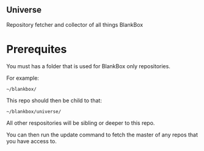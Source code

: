 ## Universe
Repository fetcher and collector of all things BlankBox

# Prerequites

You must has a folder that is used for BlankBox only repositories.

For example:

```~/blankbox/```


This repo should then be child to that:

```~/blankbox/universe/```


All other respositories will be sibling or deeper to this repo.

You can then run the update command to fetch the master of any repos that you have access to.
